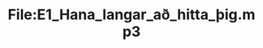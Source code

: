 ---
title: File:E1_Hana_langar_að_hitta_þig.mp3
recording of: Hana langar að hitta þig.
reading speed: slow
speaker: E
license: CC0
---